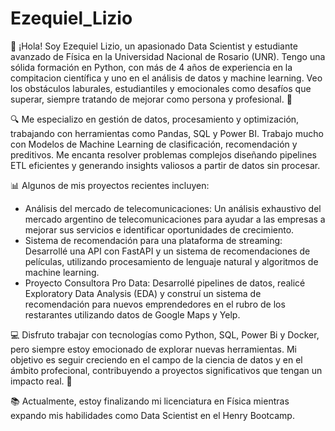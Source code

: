 # Ezequiel_Lizio

👋 ¡Hola! Soy Ezequiel Lizio, un apasionado Data Scientist y estudiante avanzado de Física en la Universidad Nacional de Rosario (UNR). Tengo una sólida formación en Python, con más de 4 años de experiencia en la compitacion científica y uno en el análisis de datos y machine learning. Veo los obstáculos laburales, estudiantiles y emocionales como desafíos que superar, siempre tratando de mejorar como persona y profesional. 🚀

🔍 Me especializo en gestión de datos, procesamiento y optimización, trabajando con herramientas como Pandas, SQL y Power BI. Trabajo mucho con Modelos de Machine Learning de clasificación, recomendación y preditivos. Me encanta resolver problemas complejos diseñando pipelines ETL eficientes y generando insights valiosos a partir de datos sin procesar.

📊 Algunos de mis proyectos recientes incluyen:

- Análisis del mercado de telecomunicaciones: Un análisis exhaustivo del mercado argentino de telecomunicaciones para ayudar a las empresas a mejorar sus servicios e identificar oportunidades de crecimiento.
- Sistema de recomendación para una plataforma de streaming: Desarrollé una API con FastAPI y un sistema de recomendaciones de películas, utilizando procesamiento de lenguaje natural y algoritmos de machine learning.
- Proyecto Consultora Pro Data: Desarrollé pipelines de datos, realicé Exploratory Data Analysis (EDA) y construí un sistema de recomendación para nuevos emprendedores en el rubro de los restarantes utilizando datos de Google Maps y Yelp.

💻 Disfruto trabajar con tecnologías como Python, SQL, Power Bi y Docker, pero siempre estoy emocionado de explorar nuevas herramientas. Mi objetivo es seguir creciendo en el campo de la ciencia de datos y en el ámbito profecional, contribuyendo a proyectos significativos que tengan un impacto real. 🌱

📚 Actualmente, estoy finalizando mi licenciatura en Física mientras expando mis habilidades como Data Scientist en el Henry Bootcamp.
